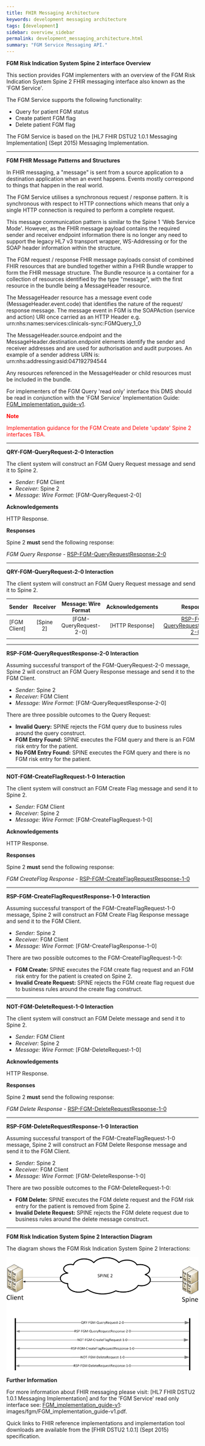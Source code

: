 ```yaml
---
title: FHIR Messaging Architecture
keywords: development messaging architecture
tags: [development]
sidebar: overview_sidebar
permalink: development_messaging_architecture.html
summary: "FGM Service Messaging API."
---
```


<!-- ![stuff](images/overview/gpc blocks.png) -->

<!-- [TODO: Insert a picture here to show the overall process (e.g. TLS, Setting Audit headers, etc)]

FGM RIS Query Request Profiles:

| Profile| Example | ValueSets | Sample Code |
| :--------- | :-----: |:-----: |:-----: |
| [Spine-Message-Bundle-1-0](http://data.developer.nhs.uk/fhir/fgm/Profile.FGMRISQueryRequest/spine-message-bundle-1-0.html) | [Bundle](http://data.developer.nhs.uk/fhir/fgm/examples/Profile.FGMRISQueryRequest/Example-qr-1a.xml) | [valueset-bundle-type](http://hl7.org/fhir/DSTU2/valueset-bundle-type.html) | [Development Example Code - Coming Soon] |
| [Spine-Request-MessageHeader-2-0](http://data.developer.nhs.uk/fhir/fgm/Profile.FGMRISQueryRequest/spine-request-messageheader-1-0.html) | [MessageHeader](http://data.developer.nhs.uk/fhir/fgm/Profile.FGMRISQueryRequest/Examples.html#Spine-Request-MessageHeader-1-0) | [message-event-1-0.](http://data.developer.nhs.uk/fhir/fgm/Vocabulary/message-event-1-0.html) | [Development Example Code - Coming Soon] |
| [Spine-RIS-Parameters-1-0](http://data.developer.nhs.uk/fhir/fgm/Profile.FGMRISQueryRequest/spine-ris-parameters-1-0.html) | | |
| [Spine-Practitioner-1-0](http://data.developer.nhs.uk/fhir/fgm/Profile.FGMRISQueryRequest/spine-practitioner-1-0.html) | | |
| [Spine-Organization-1-0](http://data.developer.nhs.uk/fhir/fgm/Profile.FGMRISQueryRequest/spine-organization-1-0.html) | | |
| | | |

FGM RIS Query Request Response Profiles:

| Profile| Example | ValueSets | Sample Code |
| :--------- | :-----: |:-----: |:-----: |
| [Spine-Message-Bundle-1-0](http://data.developer.nhs.uk/fhir/fgm/Profile.FGMRISQueryRequest/spine-message-bundle-1-0.html) | [Bundle](http://data.developer.nhs.uk/fhir/fgm/examples/Profile.FGMRISQueryRequest/Example-qr-1a.xml) | [valueset-bundle-type](http://hl7.org/fhir/DSTU2/valueset-bundle-type.html) | [Development Example Code - Coming Soon] |
| [Spine-Response-MessageHeader-2-0](http://data.developer.nhs.uk/fhir/fgm/Profile.FGMRISQueryResponse/spine-response-messageheader-1-0.html) | [MessageHeader](http://data.developer.nhs.uk/fhir/fgm/Profile.FGMRISQueryRequest/Examples.html#Spine-Request-MessageHeader-1-0) | [message-event-1-0.](http://data.developer.nhs.uk/fhir/fgm/Vocabulary/message-event-1-0.html) | [Development Example Code - Coming Soon] |
| [Spine-RIS-Flag-1-0](http://data.developer.nhs.uk/fhir/fgm/Profile.FGMRISQueryRequestResponse/spine-ris-flag-1-0.html) | | |
| [Spine-OperationOutcome-1-0](http://data.developer.nhs.uk/fhir/fgm/Profile.FGMRISQueryRequestResponse/spine-operationoutcome-1-0.html) | | |
| [Spine-RIS-Patient-1-0](http://data.developer.nhs.uk/fhir/fgm/Profile.FGMRISQueryRequestResponse/spine-ris-patient-1-0.html) | | |
| | | |


FGM RIS Create Request Profiles:

| Profile| Example | ValueSets | Sample Code |
| :--------- | :-----: |:-----: |:-----: |
| [Spine-Message-Bundle-1-0](http://data.developer.nhs.uk/fhir/fgm/Profile.FGMRISQueryRequest/spine-message-bundle-1-0.html) | [Bundle](http://data.developer.nhs.uk/fhir/fgm/examples/Profile.FGMRISQueryRequest/Example-qr-1a.xml) | [valueset-bundle-type](http://hl7.org/fhir/DSTU2/valueset-bundle-type.html) | [Development Example Code - Coming Soon] |
| [Spine-Response-MessageHeader-2-0](http://data.developer.nhs.uk/fhir/fgm/Profile.FGMRISQueryResponse/spine-response-messageheader-1-0.html) | [MessageHeader](http://data.developer.nhs.uk/fhir/fgm/Profile.FGMRISQueryRequest/Examples.html#Spine-Request-MessageHeader-1-0) | [message-event-1-0.](http://data.developer.nhs.uk/fhir/fgm/Vocabulary/message-event-1-0.html) | [Development Example Code - Coming Soon] |
| [Spine-RIS-Flag-1-0](http://data.developer.nhs.uk/fhir/fgm/Profile.FGMRISQueryRequestResponse/spine-ris-flag-1-0.html) | | |
| [Spine-Practitioner-1-0](http://data.developer.nhs.uk/fhir/fgm/Profile.FGMRISQueryRequestResponse/spine-operationoutcome-1-0.html) | | |
| [Spine-Organization-1-0](http://data.developer.nhs.uk/fhir/fgm/Profile.FGMRISQueryRequestResponse/spine-ris-patient-1-0.html) | | |
| [Spine-GP-Organization-1-0](http://data.developer.nhs.uk/fhir/fgm/Profile.FGMRISQueryRequestResponse/spine-ris-patient-1-0.html) | | |
| [Spine-RIS-Patient-1-0](http://data.developer.nhs.uk/fhir/fgm/Profile.FGMRISQueryRequestResponse/spine-ris-patient-1-0.html) | | |
| | | |

FGM RIS Create Request Response Profiles:

| Profile| Example | ValueSets | Sample Code |
| :--------- | :-----: |:-----: |:-----: |
| [Spine-Message-Bundle-1-0](http://data.developer.nhs.uk/fhir/fgm/Profile.FGMRISQueryRequest/spine-message-bundle-1-0.html) | [Bundle](http://data.developer.nhs.uk/fhir/fgm/examples/Profile.FGMRISQueryRequest/Example-qr-1a.xml) | [valueset-bundle-type](http://hl7.org/fhir/DSTU2/valueset-bundle-type.html) | [Development Example Code - Coming Soon] |
| [Spine-Response-MessageHeader-2-0](http://data.developer.nhs.uk/fhir/fgm/Profile.FGMRISQueryResponse/spine-response-messageheader-1-0.html) | [MessageHeader](http://data.developer.nhs.uk/fhir/fgm/Profile.FGMRISQueryRequest/Examples.html#Spine-Request-MessageHeader-1-0) | [message-event-1-0.](http://data.developer.nhs.uk/fhir/fgm/Vocabulary/message-event-1-0.html) | [Development Example Code - Coming Soon] |
| [Spine-OperationOutcome-1-0](http://data.developer.nhs.uk/fhir/fgm/Profile.FGMRISQueryRequestResponse/spine-operationoutcome-1-0.html) | | |
| | | |


FGM RIS Delete Request/ Response Profiles:

| Profile| Example | ValueSets | Sample Code |
| :--------- | :-----: |:-----: |:-----: |
| [Structure Definitions](https://github.com/nhsconnect/gpconnect-fhir/tree/develop/StructureDefinitions) | [Access Record Implementation Guide](accessrecord.html) | [Spine Security Proxy Integration Guide](integration_spine_security_proxy_implementation_guide.html) | [Development Environment(s)](development_environments.html) |
| [Value Sets](https://github.com/nhsconnect/gpconnect-fhir/tree/develop/ValueSets) | [Appointment Management Implementation Guide](appointments.html) | [Development Example Code](https://github.com/nhsconnect/gpconnect-examples) | [Development Example Code](https://github.com/nhsconnect/gpconnect-examples) |
| [Structure Definitions](https://github.com/nhsconnect/gpconnect-fhir/tree/develop/StructureDefinitions) | [Task Management Implementation Guide](tasks.html)  | |
| [Operation Definitions](https://github.com/nhsconnect/gpconnect-fhir/tree/develop/OperationDefinitions) | | |
| [FHIR Implementation Guide](development_fhir_api_guidance.html) | | |
| | | |

FGM RIS Delete Request Response Profiles:

| Profile| Example | ValueSets | Sample Code |
| :--------- | :-----: |:-----: |:-----: |
| [Spine-Message-Bundle-1-0](http://data.developer.nhs.uk/fhir/fgm/Profile.FGMRISQueryRequest/spine-message-bundle-1-0.html) | [Bundle](http://data.developer.nhs.uk/fhir/fgm/examples/Profile.FGMRISQueryRequest/Example-qr-1a.xml) | [valueset-bundle-type](http://hl7.org/fhir/DSTU2/valueset-bundle-type.html) | [Development Example Code - Coming Soon] |
| [Spine-Response-MessageHeader-2-0](http://data.developer.nhs.uk/fhir/fgm/Profile.FGMRISQueryResponse/spine-response-messageheader-1-0.html) | [MessageHeader](http://data.developer.nhs.uk/fhir/fgm/Profile.FGMRISQueryRequest/Examples.html#Spine-Request-MessageHeader-1-0) | [message-event-1-0.](http://data.developer.nhs.uk/fhir/fgm/Vocabulary/message-event-1-0.html) | [Development Example Code - Coming Soon] |
| [Spine-OperationOutcome-1-0](http://data.developer.nhs.uk/fhir/fgm/Profile.FGMRISQueryRequestResponse/spine-operationoutcome-1-0.html) | | |
| | | | -->


**FGM Risk Indication System Spine 2 interface Overview**

This section provides FGM implementers with an overview of the FGM Risk Indication System Spine 2 FHIR messaging interface also known as the 'FGM Service'.  

The FGM Service supports the following functionality:

- Query for patient FGM status
- Create patient FGM flag
- Delete patient FGM flag


The FGM Service is based on the [HL7 FHIR DSTU2 1.0.1 Messaging Implementation] (Sept 2015) Messaging Implementation. 

----------

**FGM FHIR Message Patterns and Structures**

In FHIR messaging, a "message" is sent from a source application to a destination application when an event happens. Events mostly correspond to things that happen in the real world. 

The FGM Service utilises a synchronous request / response pattern. It is synchronous with respect to HTTP connections which means that only a single HTTP connection 
is required to perform a complete request.

This message communication pattern is similar to the Spine 1 'Web Service Mode'. However, as the FHIR message payload
contains the required sender and receiver endpoint information there is no longer any need to support the legacy HL7 v3 transport wrapper, WS-Addressing or for the SOAP header information within the structure.

The FGM request / response FHIR message payloads consist of combined FHIR resources that are bundled together within a FHIR Bundle wrapper to form the FHIR message structure. The Bundle resource is a container for a collection of resources identified by the type "message", with the first 
resource in the bundle being a MessageHeader resource.

The MessageHeader resource has a message event code (MessageHeader.event.code) that identifies the nature of the request/ response message. The message event in FGM is the SOAPAction (service and action) URI once carried as an HTTP Header e.g. urn:nhs:names:services:clinicals-sync:FGMQuery_1_0

The MessageHeader.source.endpoint and  the MessageHeader.destination.endpoint elements identify the sender and receiver addresses and are used for authorisation and audit purposes. An example of a sender address URN is: urn:nhs:addressing:asid:047192794544

Any resources referenced in the MessageHeader or child resources must be included in the bundle.

For implementers of the FGM Query 'read only' interface this DMS should be read in conjunction with the 'FGM Service' Implementation Guide: [FGM_implementation_guide-v1].

<font color="red">**Note**

Implementation guidance for the FGM Create and Delete 'update' Spine 2 interfaces TBA. 
</font>


[FGM_implementation_guide-v1]: images/fgm/FGM_implementation_guide-v1.pdf


----------

**QRY-FGM-QueryRequest-2-0 Interaction** 

The client system will construct an FGM Query Request message and send it to Spine 2.

- *Sender:* FGM Client
- *Receiver:* Spine 2
- *Message: Wire Format:* [FGM-QueryRequest-2-0]

**Acknowledgements**

HTTP Response.

**Responses**

Spine 2 **must** send the following response:

*FGM Query Response* - [RSP-FGM-QueryRequestResponse-2-0](#RSP-FGM-QueryRequestResponse-2-0)

----------

**QRY-FGM-QueryRequest-2-0 Interaction** 

The client system will construct an FGM Query Request message and send it to Spine 2.

| Sender| Receiver | Message: Wire Format | Acknowledgements | Responses |
| :--------- | :-----: |:-----: |:-----: | :-----: |
| [FGM Client]| [Spine 2] | [FGM-QueryRequest-2-0] | [HTTP Response] | [RSP-FGM-QueryRequestResponse-2-0](#RSP-FGM-QueryRequestResponse-2-0) |
| | | | |

----------

**<a name="RSP-FGM-QueryRequestResponse-2-0"></a> RSP-FGM-QueryRequestResponse-2-0 Interaction** 

Assuming successful transport of the FGM-QueryRequest-2-0 message, Spine 2 will construct an FGM Query Response message and send it to the FGM Client.

- *Sender:* Spine 2 
- *Receiver:* FGM Client
- *Message: Wire Format:* [FGM-QueryRequestResponse-2-0]

There are three possible outcomes to the Query Request:

- **Invalid Query:** SPINE rejects the FGM query due to business rules around the query construct.
- **FGM Entry Found:** SPINE executes the FGM query and there is an FGM risk entry for the patient.
- **No FGM Entry Found:** SPINE executes the FGM query and there is no FGM risk entry for the patient.

----------

**NOT-FGM-CreateFlagRequest-1-0 Interaction** 

The client system will construct an FGM Create Flag message and send it to Spine 2.

- *Sender:* FGM Client
- *Receiver:* Spine 2
- *Message: Wire Format:* [FGM-CreateFlagRequest-1-0]

**Acknowledgements**

HTTP Response.

**Responses**

Spine 2 **must** send the following response:

*FGM CreateFlag Response* - [RSP-FGM-CreateFlagRequestResponse-1-0](#RSP-FGM-CreateFlagRequestResponse-1-0)

----------

**<a name="RSP-FGM-CreateFlagRequestResponse-1-0"></a> RSP-FGM-CreateFlagRequestResponse-1-0 Interaction** 

Assuming successful transport of the FGM-CreateFlagRequest-1-0 message, Spine 2 will construct an FGM Create Flag Response message and send it to the FGM Client.

- *Sender:* Spine 2 
- *Receiver:* FGM Client
- *Message: Wire Format:* [FGM-CreateFlagResponse-1-0]

There are two possible outcomes to the FGM-CreateFlagRequest-1-0:

- **FGM Create:** SPINE executes the FGM create flag request and an FGM risk entry for the patient is created on Spine 2.
- **Invalid Create Request:** SPINE rejects the FGM create flag request due to business rules around the create flag construct.

----------

**NOT-FGM-DeleteRequest-1-0 Interaction** 

The client system will construct an FGM Delete message and send it to Spine 2.

- *Sender:* FGM Client
- *Receiver:* Spine 2
- *Message: Wire Format:* [FGM-DeleteRequest-1-0]

**Acknowledgements**

HTTP Response.

**Responses**

Spine 2 **must** send the following response:

*FGM Delete Response* - [RSP-FGM-DeleteRequestResponse-1-0](#RSP-FGM-DeleteRequestResponse-1-0)

----------

**<a name="RSP-FGM-DeleteRequestResponse-1-0"></a> RSP-FGM-DeleteRequestResponse-1-0 Interaction** 

Assuming successful transport of the FGM-CreateFlagRequest-1-0 message, Spine 2 will construct an FGM Delete Response message and send it to the FGM Client.

- *Sender:* Spine 2 
- *Receiver:* FGM Client
- *Message: Wire Format:* [FGM-DeleteResponse-1-0]

There are two possible outcomes to the FGM-DeleteRequest-1-0:

- **FGM Delete:** SPINE executes the FGM delete request and the FGM risk entry for the patient is removed from Spine 2.
- **Invalid Delete Request:** SPINE rejects the FGM delete request due to business rules around the delete message construct.

----------



**FGM Risk Indication System Spine 2 Interaction Diagram**
</br>

The diagram shows the FGM Risk Indication System Spine 2 Interactions:

<!-- </br>

<div style="display: block;"><img  src="FGMFHIRInteractions.png" alt="Interactions"></div>  
<br> -->

![stuff](images/fgm/FGMFHIRInteractions.png)



**Further Information**
  
For more information about FHIR messaging please visit: [HL7 FHIR DSTU2 1.0.1 Messaging Implementation] and for the 'FGM Service' read only interface see: [FGM_implementation_guide-v1]: images/fgm/FGM_implementation_guide-v1.pdf.

Quick links to FHIR reference implementations and implementation tool downloads are available from the [FHIR DSTU2 1.0.1] (Sept 2015) specification.